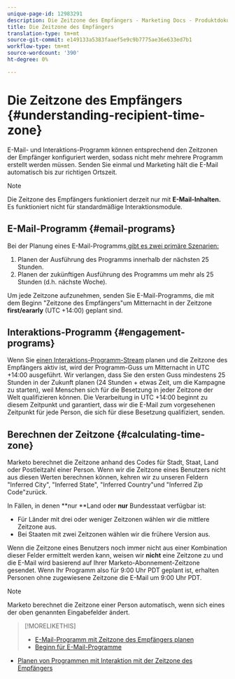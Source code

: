 ```yaml
---
unique-page-id: 12983291
description: Die Zeitzone des Empfängers - Marketing Docs - Produktdokumentation
title: Die Zeitzone des Empfängers
translation-type: tm+mt
source-git-commit: e149133a5383faaef5e9c9b7775ae36e633ed7b1
workflow-type: tm+mt
source-wordcount: '390'
ht-degree: 0%

---
```



# Die Zeitzone des Empfängers {#understanding-recipient-time-zone}

E-Mail- und Interaktions-Programm können entsprechend den Zeitzonen der Empfänger konfiguriert werden, sodass nicht mehr mehrere Programm erstellt werden müssen. Senden Sie einmal und Marketing hält die E-Mail automatisch bis zur richtigen Ortszeit.

>[!NOTE]
>
>Die Zeitzone des Empfängers funktioniert derzeit nur mit **E-Mail-Inhalten.** Es funktioniert nicht für standardmäßige Interaktionsmodule.

## E-Mail-Programm {#email-programs}

Bei der Planung eines E-Mail-Programms[ gibt es zwei primäre Szenarien:](schedule-email-programs-with-recipient-time-zone.md)

1. Planen der Ausführung des Programms innerhalb der nächsten 25 Stunden.
1. Planen der zukünftigen Ausführung des Programms um mehr als 25 Stunden (d.h. nächste Woche).

Um jede Zeitzone aufzunehmen, senden Sie E-Mail-Programms, die mit dem Beginn &quot;Zeitzone des Empfängers&quot;um Mitternacht in der Zeitzone **first/eararly** (UTC +14:00) geplant sind.

## Interaktions-Programm {#engagement-programs}

Wenn Sie [einen Interaktions-Programm-Stream](../../../../../product-docs/email-marketing/drip-nurturing/engagement-program-streams/set-stream-cadence/schedule-engagement-programs-with-recipient-time-zone.md) planen und die Zeitzone des Empfängers aktiv ist, wird der Programm-Guss um Mitternacht in UTC +14:00 ausgeführt. Wir verlangen, dass Sie den ersten Guss mindestens 25 Stunden in der Zukunft planen (24 Stunden + etwas Zeit, um die Kampagne zu starten), weil Menschen sich für die Besetzung in jeder Zeitzone der Welt qualifizieren können. Die Verarbeitung in UTC +14:00 beginnt zu diesem Zeitpunkt und garantiert, dass wir die E-Mail zum vorgesehenen Zeitpunkt für jede Person, die sich für diese Besetzung qualifiziert, senden.

## Berechnen der Zeitzone {#calculating-time-zone}

Marketo berechnet die Zeitzone anhand des Codes für Stadt, Staat, Land oder Postleitzahl einer Person. Wenn wir die Zeitzone eines Benutzers nicht aus diesen Werten berechnen können, kehren wir zu unseren Feldern &quot;Inferred City&quot;, &quot;Inferred State&quot;, &quot;Inferred Country&quot;und &quot;Inferred Zip Code&quot;zurück.

In Fällen, in denen **nur **Land oder **nur** Bundesstaat verfügbar ist:

* Für Länder mit drei oder weniger Zeitzonen wählen wir die mittlere Zeitzone aus.
* Bei Staaten mit zwei Zeitzonen wählen wir die frühere Version aus.

Wenn die Zeitzone eines Benutzers noch immer nicht aus einer Kombination dieser Felder ermittelt werden kann, weisen wir **nicht** eine Zeitzone zu und die E-Mail wird basierend auf Ihrer Marketo-Abonnement-Zeitzone gesendet. Wenn Ihr Programm also für 9:00 Uhr PDT geplant ist, erhalten Personen ohne zugewiesene Zeitzone die E-Mail um 9:00 Uhr PDT.

>[!NOTE]
>
>Marketo berechnet die Zeitzone einer Person automatisch, wenn sich eines der oben genannten Eingabefelder ändert.

>[!MORELIKETHIS]
>
>* [E-Mail-Programm mit Zeitzone des Empfängers planen](schedule-email-programs-with-recipient-time-zone.md)
>* [Beginn für E-Mail-Programme](../../../../../product-docs/email-marketing/email-programs/email-program-actions/head-start-for-email-programs.md)

   >
   >
* [Planen von Programmen mit Interaktion mit der Zeitzone des Empfängers](../../../../../product-docs/email-marketing/drip-nurturing/engagement-program-streams/set-stream-cadence/schedule-engagement-programs-with-recipient-time-zone.md)

>



